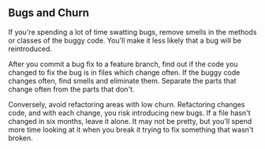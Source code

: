 ## Bugs and Churn

If you're spending a lot of time swatting bugs, remove smells in the methods or
classes of the buggy code. You'll make it less likely that a bug will be
reintroduced.

After you commit a bug fix to a feature branch, find out if the code you changed
to fix the bug is in files which change often. If the buggy code changes often,
find smells and eliminate them. Separate the parts that change often from the
parts that don't.

Conversely, avoid refactoring areas with low churn. Refactoring changes code,
and with each change, you risk introducing new bugs. If a file hasn't changed
in six months, leave it alone. It may not be pretty, but you'll spend more
time looking at it when you break it trying to fix something that wasn't broken.
